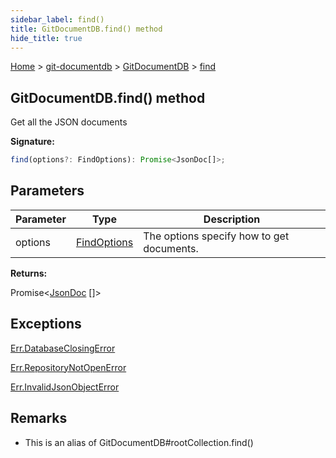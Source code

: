 ```yaml
---
sidebar_label: find()
title: GitDocumentDB.find() method
hide_title: true
---
```


[Home](./index.md) &gt; [git-documentdb](./git-documentdb.md) &gt; [GitDocumentDB](./git-documentdb.gitdocumentdb.md) &gt; [find](./git-documentdb.gitdocumentdb.find.md)

## GitDocumentDB.find() method

Get all the JSON documents

<b>Signature:</b>

```typescript
find(options?: FindOptions): Promise<JsonDoc[]>;
```

## Parameters

|  Parameter | Type | Description |
|  --- | --- | --- |
|  options | [FindOptions](./git-documentdb.findoptions.md) | The options specify how to get documents. |

<b>Returns:</b>

Promise&lt;[JsonDoc](./git-documentdb.jsondoc.md) \[\]&gt;

## Exceptions

[Err.DatabaseClosingError](./git-documentdb.err.databaseclosingerror.md)

[Err.RepositoryNotOpenError](./git-documentdb.err.repositorynotopenerror.md)

[Err.InvalidJsonObjectError](./git-documentdb.err.invalidjsonobjecterror.md)

## Remarks

- This is an alias of GitDocumentDB\#rootCollection.find()

